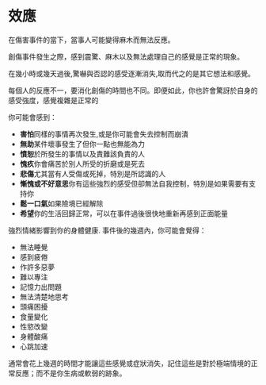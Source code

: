 [Title]: # (效應)
[Order]: # (1)

# 效應

在傷害事件的當下，當事人可能變得麻木而無法反應。

創傷事件發生之際，感到震驚、麻木以及無法處理自己的感覺是正常的現象。

在幾小時或幾天過後,驚嚇與否認的感受逐漸消失,取而代之的是其它想法和感覺。

每個人的反應不一，要消化創傷的時間也不同。即便如此，你也許會驚訝於自身的感受強度，感覺複雜是正常的

你可能會感到：

* **害怕**同樣的事情再次發生,或是你可能會失去控制而崩潰
* **無助**某件壞事發生了但你一點也無能為力
* **憤恕**於所發生的事情以及責難該負責的人
* **愧疚**你會痛苦於別人所受的折磨或是死去
* **悲傷**尤其當有人受傷或死掉，特別是所認識的人
* **慚愧或不好意思**你有這些強烈的感受但卻無法自我控制，特別是如果需要有支 持你
* **鬆一口氣**如果險境已經解除
* **希望**你的生活回歸正常，可以在事件過後很快地重新再感到正面能量

強烈情緒影響到你的身體健康. 事件後的幾週內，你可能會覺得：
* 無法睡覺
* 感到疲倦
* 作許多惡夢
* 難以專注
* 記憶力出問題
* 無法清楚地思考
* 頭痛困擾
* 食量變化
* 性慾改變
* 身體酸痛
* 心跳加速

通常會花上幾週的時間才能讓這些感覺或症狀消失，記住這些是對於極端情境的正常反應；而不是你生病或軟弱的跡象。